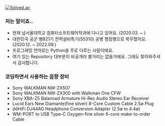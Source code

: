 [![Solved.ac](http://mazassumnida.wtf/api/v2/generate_badge?boj=kimch0612)](https://solved.ac/profile/kimch0612)

### 저는 말이죠..
- 현재 남서울대학교 컴퓨터소프트웨어학과에 다니고 있어요. (2020.03. ~ )
- 대한민국 공군 병821기 전력설비특기(55310) 공병 행정병으로 복무했어요. (2020.12. ~ 2022.09.)
- 프로그래밍 언어로는 Python을 주로 다루는 사람이에요.
- 여기 있는 Repository 대부분이 비공개라 볼거리는 없을거에요. 그래도 찾아와주셔서 감사합니다.

### 코딩하면서 사용하는 음향 장비
- Sony WALKMAN NW-ZX507
- Sony WALKMAN NW-ZX300 with Walkman One CFW
- Sony XBA-Z5 Balanced Armature Hi-Res Audio Stereo Ear Receiver
- Lucid Ears New Diamante(fine silver) 8-Core Custom Cable 2.5∅ Plug
- ddHiFi DJ44AG Headphone Conversion Adapter (2.5∅ to 4.4∅)
- WM-PORT to USB Type-C Oxygen-fine silver 6-core make-to-order Cable
